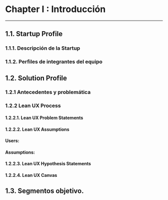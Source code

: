 # Chapter I : Introducción
---
## 1.1. Startup Profile

### 1.1.1. Descripción de la Startup

### 1.1.2. Perfiles de integrantes del equipo


## 1.2. Solution Profile

### 1.2.1 Antecedentes y problemática




### 1.2.2 Lean UX Process

#### 1.2.2.1. Lean UX Problem Statements


#### 1.2.2.2. Lean UX Assumptions
#### Users:

#### Assumptions:


#### 1.2.2.3. Lean UX Hypothesis Statements

#### 1.2.2.4. Lean UX Canvas

## 1.3. Segmentos objetivo.